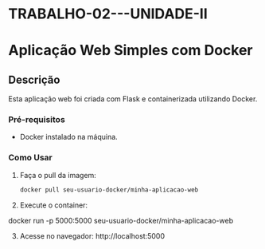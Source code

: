 # TRABALHO-02---UNIDADE-II


# Aplicação Web Simples com Docker

## Descrição
Esta aplicação web foi criada com Flask e containerizada utilizando Docker. 

### Pré-requisitos
- Docker instalado na máquina.

### Como Usar
1. Faça o pull da imagem:
   ```bash
   docker pull seu-usuario-docker/minha-aplicacao-web

2. Execute o container:

docker run -p 5000:5000 seu-usuario-docker/minha-aplicacao-web

3. Acesse no navegador: http://localhost:5000
